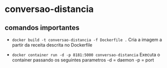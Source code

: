 # conversao-distancia

## comandos importantes
- `docker build -t conversao-distancia -f Dockerfile .`
Cria a imagem a partir da receita descrita no Dockerfile

- `docker container run -d -p 8181:5000 conversao-distancia`
Executa o container passando os seguintes parametros
-d = daemon
-p = port